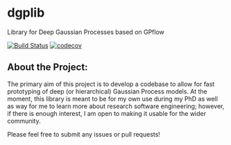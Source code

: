# dgplib
Library for Deep Gaussian Processes based on GPflow

[![Build Status](https://travis-ci.org/aboustati/dgplib.svg?branch=master)](https://travis-ci.org/aboustati/dgplib)
[![codecov](https://codecov.io/gh/aboustati/dgplib/branch/master/graph/badge.svg)](https://codecov.io/gh/aboustati/dgplib)

## About the Project:

The primary aim of this project is to develop a codebase to allow for fast
prototyping of deep (or hierarchical) Gaussian Process models. At the
moment, this library is meant to be for my own use during my PhD as well as way for me to learn more about research software engineering; however, if
there is enough interest, I am open to making it usable for the wider
community.

Please feel free to submit any issues or pull requests!
